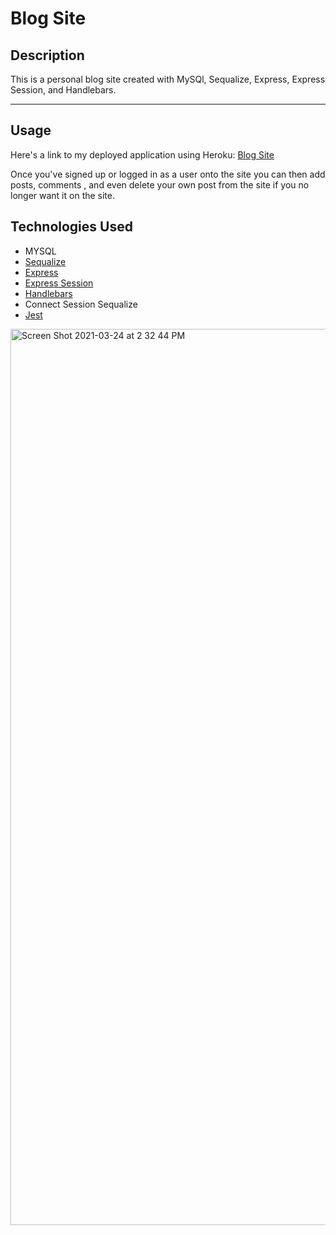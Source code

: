 # Blog Site

## Description
This is a personal blog site created with MySQl, Sequalize, Express, Express Session, and Handlebars.
<hr>

## Usage
Here's a link to my deployed application using Heroku:
<a href="https://damp-reef-76694.herokuapp.com">Blog Site</a>

Once you've signed up or logged in as a user onto the site you can then add posts, comments , and even delete your own post from the site if you no longer want it on the site.

## Technologies Used
* MYSQL
* <a href="https://sequelize.org" target="_blank">Sequalize</a>
* <a href="https://expressjs.com" target="_blank">Express</a>
* <a href="https://www.npmjs.com/package/express-session" target="_blank">Express Session</a>
* <a href="https://handlebarsjs.com" target="_blank">Handlebars</a>
* Connect Session Sequalize
* <a href="https://jestjs.io" target="_blank">Jest</a>

<img width="1434" alt="Screen Shot 2021-03-24 at 2 32 44 PM" src="https://user-images.githubusercontent.com/40181569/112373497-053d4900-8caf-11eb-9127-f38ffec41fe1.png">
